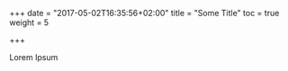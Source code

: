 +++
date = "2017-05-02T16:35:56+02:00"
title = "Some Title"
toc = true
weight = 5

+++

Lorem Ipsum
